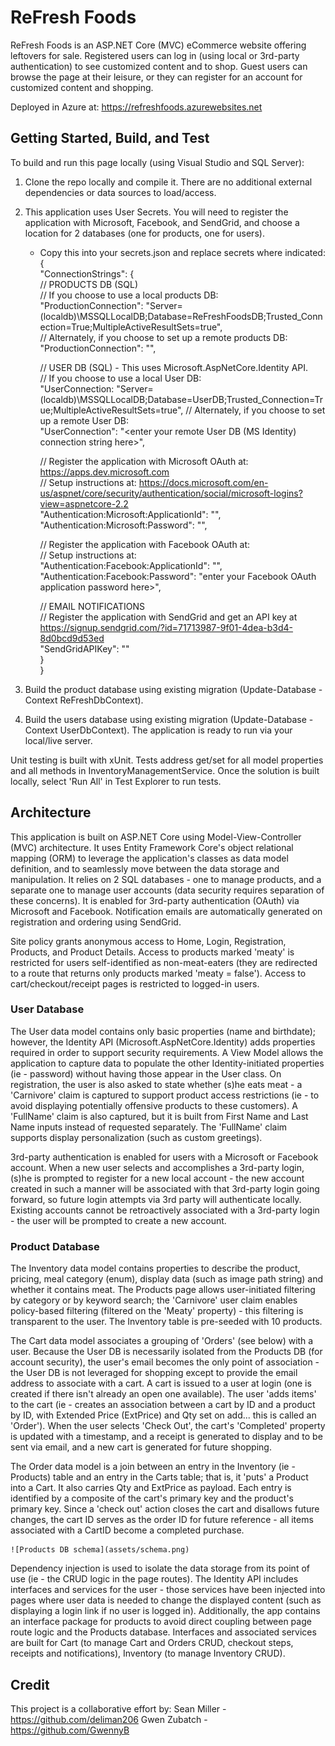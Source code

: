 # ReFresh Foods 
ReFresh Foods is an ASP.NET Core (MVC) eCommerce website offering leftovers for sale. Registered users can log in (using local or 3rd-party authentication) to see customized content and to shop. Guest users can browse the page at their leisure, or they can register for an account for customized content and shopping.

Deployed in Azure at: https://refreshfoods.azurewebsites.net

## Getting Started, Build, and Test
To build and run this page locally (using Visual Studio and SQL Server):
1. Clone the repo locally and compile it. There are no additional external dependencies or data sources to load/access.
2. This application uses User Secrets. You will need to register the application with Microsoft, Facebook, and SendGrid, and choose a location for 2 databases (one for products, one for users).
    - Copy this into your secrets.json and replace secrets where indicated:  
    {  
      "ConnectionStrings": {  
        // PRODUCTS DB (SQL)  
        // If you choose to use a local products DB:  
        "ProductionConnection": "Server=(localdb)\\MSSQLLocalDB;Database=ReFreshFoodsDB;Trusted_Connection=True;MultipleActiveResultSets=true",  
        // Alternately, if you choose to set up a remote products DB:
        "ProductionConnection": "<enter your remote products DB connection string here>",  

        // USER DB (SQL) - This uses Microsoft.AspNetCore.Identity API.  
        // If you choose to use a local User DB:  
        "UserConnection: "Server=(localdb)\\MSSQLLocalDB;Database=UserDB;Trusted_Connection=True;MultipleActiveResultSets=true", 
        // Alternately, if you choose to set up a remote User DB:  
        "UserConnection": "<enter your remote User DB (MS Identity) connection string here>",  

        // Register the application with Microsoft OAuth at: https://apps.dev.microsoft.com  
        // Setup instructions at: https://docs.microsoft.com/en-us/aspnet/core/security/authentication/social/microsoft-logins?view=aspnetcore-2.2  
        "Authentication:Microsoft:ApplicationId": "<enter your Microsoft OAuth application ID here>",  
        "Authentication:Microsoft:Password": "<enter your Microsoft OAuth application password here>",  

        // Register the application with Facebook OAuth at:  
        // Setup instructions at:  
        "Authentication:Facebook:ApplicationId": "<enter your Facebook OAuth application ID here>",  
        "Authentication:Facebook:Password": "enter your Facebook OAuth application password here>",  

        // EMAIL NOTIFICATIONS  
        // Register the application with SendGrid and get an API key at https://signup.sendgrid.com/?id=71713987-9f01-4dea-b3d4-8d0bcd9d53ed  
        "SendGridAPIKey": "<enter your SendGrid API key here>"  
      }  
    }  

3. Build the product database using existing migration (Update-Database -Context ReFreshDbContext).
4. Build the users database using existing migration (Update-Database -Context UserDbContext).
The application is ready to run via your local/live server.  

Unit testing is built with xUnit. Tests address get/set for all model properties and all methods in InventoryManagementService. Once the solution is built locally, select 'Run All' in Test Explorer to run tests.

## Architecture
This application is built on ASP.NET Core using Model-View-Controller (MVC) architecture. It uses Entity Framework Core's object relational mapping (ORM) to leverage the application's classes as data model definition, and to seamlessly move between the data storage and manipulation.  It relies on 2 SQL databases - one to manage products, and a separate one to manage user accounts (data security requires separation of these concerns).  It is enabled for 3rd-party authentication (OAuth) via Microsoft and Facebook.  Notification emails are automatically generated on registration and ordering using SendGrid.

Site policy grants anonymous access to Home, Login, Registration, Products, and Product Details. Access to products marked 'meaty' is restricted for users self-identified as non-meat-eaters (they are redirected to a route that returns only products marked 'meaty = false'). Access to cart/checkout/receipt pages is restricted to logged-in users.

### User Database
The User data model contains only basic properties (name and birthdate); however, the Identity API (Microsoft.AspNetCore.Identity) adds properties required in order to support security requirements. A View Model allows the application to capture data to populate the other Identity-initiated properties (ie - password) without having those appear in the User class. On registration, the user is also asked to state whether (s)he eats meat - a 'Carnivore' claim is captured to support product access restrictions (ie - to avoid displaying potentially offensive products to these customers). A 'FullName' claim is also captured, but it is built from First Name and Last Name inputs instead of requested separately. The 'FullName' claim supports display personalization (such as custom greetings).  

3rd-party authentication is enabled for users with a Microsoft or Facebook account. When a new user selects and accomplishes a 3rd-party login, (s)he is prompted to register for a new local account - the new account created in such a manner will be associated with that 3rd-party login going forward, so future login attempts via 3rd party will authenticate locally. Existing accounts cannot be retroactively associated with a 3rd-party login - the user will be prompted to create a new account.

### Product Database
The Inventory data model contains properties to describe the product, pricing, meal category (enum), display data (such as image path string) and whether it contains meat. The Products page allows user-initiated filtering by category or by keyword search; the 'Carnivore' user claim enables policy-based filtering (filtered on the 'Meaty' property) - this filtering is transparent to the user.  The Inventory table is pre-seeded with 10 products.

The Cart data model associates a grouping of 'Orders' (see below) with a user.  Because the User DB is necessarily isolated from the Products DB (for account security), the user's email becomes the only point of association - the User DB is not leveraged for shopping except to provide the email address to associate with a cart.  A cart is issued to a user at login (one is created if there isn't already an open one available). The user 'adds items' to the cart (ie - creates an association between a cart by ID and a product by ID, with Extended Price (ExtPrice) and Qty set on add... this is called an 'Order'). When the user selects 'Check Out', the cart's 'Completed' property is updated with a timestamp, and a receipt is generated to display and to be sent via email, and a new cart is generated for future shopping.

The Order data model is a join between an entry in the Inventory (ie - Products) table and an entry in the Carts table; that is, it 'puts' a Product into a Cart. It also carries Qty and ExtPrice as payload. Each entry is identified by a composite of the cart's primary key and the product's primary key. Since a 'check out' action closes the cart and disallows future changes, the cart ID serves as the order ID for future reference - all items associated with a CartID become a completed purchase.  

    ![Products DB schema](assets/schema.png)  

Dependency injection is used to isolate the data storage from its point of use (ie - the CRUD logic in the page routes). The Identity API includes interfaces and services for the user - those services have been injected into pages where user data is needed to change the displayed content (such as displaying a login link if no user is logged in). Additionally, the app contains an interface package for products to avoid direct coupling between page route logic and the Products database. Interfaces and associated services are built for Cart (to manage Cart and Orders CRUD, checkout steps, receipts and notifications), Inventory (to manage Inventory CRUD).

## Credit
This project is a collaborative effort by:
  Sean Miller - https://github.com/deliman206
  Gwen Zubatch - https://github.com/GwennyB